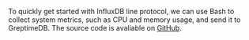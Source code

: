
To quickly get started with InfluxDB line protocol, we can use Bash to collect system metrics, such as CPU and memory usage, and send it to GreptimeDB. The source code is avaliable on [GitHub](https://github.com/GreptimeCloudStarters/quick-start-influxdb-line-protocol).
